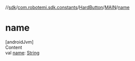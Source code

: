 //[sdk](../../../../index.md)/[com.robotemi.sdk.constants](../../index.md)/[HardButton](../index.md)/[MAIN](index.md)/[name](name.md)



# name  
[androidJvm]  
Content  
val [name](name.md): [String](https://kotlinlang.org/api/latest/jvm/stdlib/kotlin/-string/index.html)  



